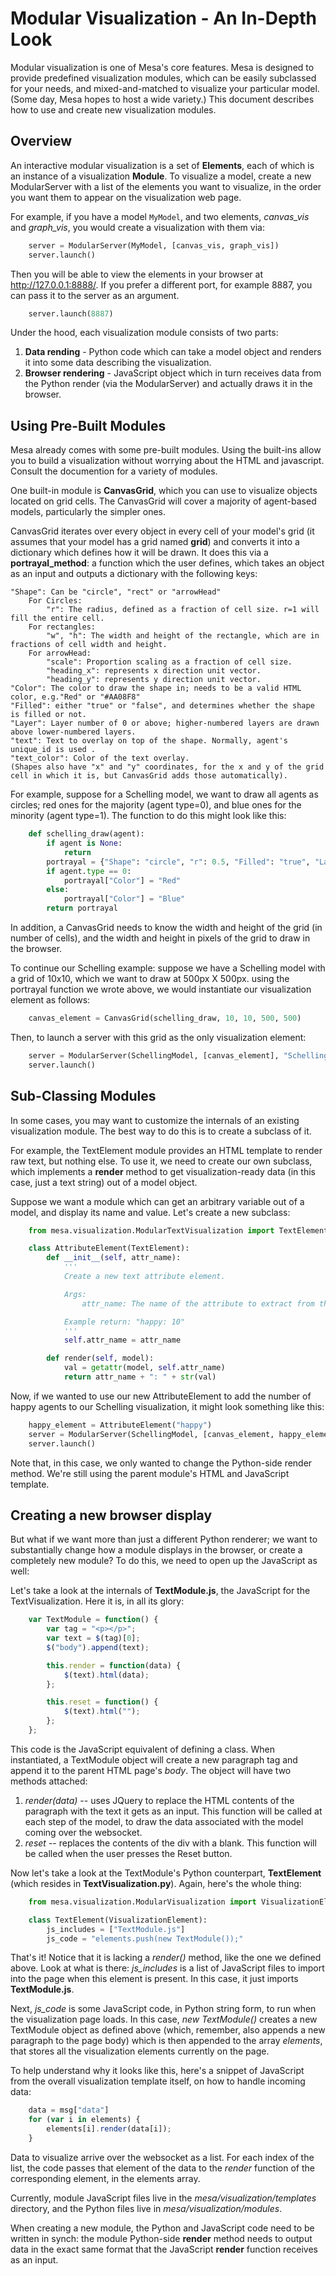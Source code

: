 Modular Visualization - An In-Depth Look
========================================

Modular visualization is one of Mesa's core features. Mesa is designed to provide predefined visualization modules, which can be easily subclassed for your needs, and mixed-and-matched to visualize your particular model. (Some day, Mesa hopes to host a wide variety.) This document describes how to use and create new visualization modules.

## Overview

An interactive modular visualization is a set of **Elements**, each of which is an instance of a visualization **Module**. To visualize a model, create a new ModularServer with a list of the elements you want to visualize, in the order you want them to appear on the visualization web page.

For example, if you have a model `MyModel`, and two elements, *canvas_vis* and *graph_vis*, you would create a visualization with them via:
```python
    server = ModularServer(MyModel, [canvas_vis, graph_vis])
    server.launch()
```
Then you will be able to view the elements in your browser at http://127.0.0.1:8888/. If you prefer a different port, for example 8887, you can pass it to the server as an argument.
```python
    server.launch(8887)
```
Under the hood, each visualization module consists of two parts:

1. **Data rending** - Python code which can take a model object and renders it into some data describing the visualization.
2. **Browser rendering** - JavaScript object which in turn receives data from the Python render (via the ModularServer) and actually draws it in the browser.

## Using Pre-Built Modules

Mesa already comes with some pre-built modules. Using the built-ins allow you to build a visualization without worrying about the HTML and javascript. Consult the documention for a variety of modules.

One built-in module is **CanvasGrid**, which you can use to visualize objects located on grid cells. The CanvasGrid will cover a majority of agent-based models, particularly the simpler ones.

CanvasGrid iterates over every object in every cell of your model's grid (it assumes that your model has a grid named **grid**) and converts it into a dictionary which defines how it will be drawn. It does this via a **portrayal_method**: a function which the user defines, which takes an object as an input and outputs a dictionary with the following keys:

    "Shape": Can be "circle", "rect" or "arrowHead"
        For Circles:
            "r": The radius, defined as a fraction of cell size. r=1 will fill the entire cell.
        For rectangles:
            "w", "h": The width and height of the rectangle, which are in fractions of cell width and height.
        For arrowHead:
            "scale": Proportion scaling as a fraction of cell size.
            "heading_x": represents x direction unit vector.
            "heading_y": represents y direction unit vector.
    "Color": The color to draw the shape in; needs to be a valid HTML color, e.g."Red" or "#AA08F8"
    "Filled": either "true" or "false", and determines whether the shape is filled or not.
    "Layer": Layer number of 0 or above; higher-numbered layers are drawn above lower-numbered layers.
    "text": Text to overlay on top of the shape. Normally, agent's unique_id is used .
    "text_color": Color of the text overlay.
    (Shapes also have "x" and "y" coordinates, for the x and y of the grid cell in which it is, but CanvasGrid adds those automatically).

For example, suppose for a Schelling model, we want to draw all agents as circles; red ones for the majority (agent type=0), and blue ones for the minority (agent type=1). The function to do this might look like this:

```python
    def schelling_draw(agent):
        if agent is None:
            return
        portrayal = {"Shape": "circle", "r": 0.5, "Filled": "true", "Layer": 0}
        if agent.type == 0:
            portrayal["Color"] = "Red"
        else:
            portrayal["Color"] = "Blue"
        return portrayal
```

In addition, a CanvasGrid needs to know the width and height of the grid (in number of cells), and the width and height in pixels of the grid to draw in the browser.

To continue our Schelling example: suppose we have a Schelling model with a grid of 10x10, which we want to draw at 500px X 500px. using the portrayal function we wrote above, we would instantiate our visualization element as follows:
```python
    canvas_element = CanvasGrid(schelling_draw, 10, 10, 500, 500)
```
Then, to launch a server with this grid as the only visualization element:

```python
    server = ModularServer(SchellingModel, [canvas_element], "Schelling")
    server.launch()
```
## Sub-Classing Modules

In some cases, you may want to customize the internals of an existing visualization module. The best way to do this is to create a subclass of it.

For example, the TextElement module provides an HTML template to render raw text, but nothing else. To use it, we need to create our own subclass, which implements a **render** method to get visualization-ready data (in this case, just a text string) out of a model object.

Suppose we want a module which can get an arbitrary variable out of a model, and display its name and value. Let's create a new subclass:
```python
    from mesa.visualization.ModularTextVisualization import TextElement

    class AttributeElement(TextElement):
        def __init__(self, attr_name):
            '''
            Create a new text attribute element.

            Args:
                attr_name: The name of the attribute to extract from the model.

            Example return: "happy: 10"
            '''
            self.attr_name = attr_name

        def render(self, model):
            val = getattr(model, self.attr_name)
            return attr_name + ": " + str(val)
```

Now, if we wanted to use our new AttributeElement to add the number of happy agents to our Schelling visualization, it might look something like this:
```python
    happy_element = AttributeElement("happy")
    server = ModularServer(SchellingModel, [canvas_element, happy_element], "Schelling")
    server.launch()
```

Note that, in this case, we only wanted to change the Python-side render method. We're still using the parent module's HTML and JavaScript template.

## Creating a new browser display

But what if we want more than just a different Python renderer; we want to substantially change how a module displays in the browser, or create a completely new module? To do this, we need to open up the JavaScript as well:

Let's take a look at the internals of **TextModule.js**, the  JavaScript for the TextVisualization. Here it is, in all its glory:
```javascript
    var TextModule = function() {
        var tag = "<p></p>";
        var text = $(tag)[0];
        $("body").append(text);

        this.render = function(data) {
            $(text).html(data);
        };

        this.reset = function() {
            $(text).html("");
        };
    };
```

This code is the JavaScript equivalent of defining a class. When instantiated, a TextModule object will create a new paragraph tag and append it to the parent HTML page's *body*. The object will have two methods attached:

1. *render(data)* -- uses JQuery to replace the HTML contents of the paragraph with the text it gets as an input. This function will be called at each step of the model, to draw the data associated with the model coming over the websocket.
2. *reset* -- replaces the contents of the div with a blank. This function will be called when the user presses the Reset button.

Now let's take a look at the TextModule's Python counterpart, **TextElement** (which resides in **TextVisualization.py**). Again, here's the whole thing:
```python
    from mesa.visualization.ModularVisualization import VisualizationElement

    class TextElement(VisualizationElement):
        js_includes = ["TextModule.js"]
        js_code = "elements.push(new TextModule());"
```
That's it! Notice that it is lacking a *render()* method, like the one we defined above. Look at what is there: *js_includes* is a list of JavaScript files to import into the page when this element is present. In this case, it just imports **TextModule.js**.

Next, *js_code* is some JavaScript code, in Python string form, to run when the visualization page loads. In this case, *new TextModule()* creates a new TextModule object as defined above (which, remember, also appends a new paragraph to the page body) which is then appended to the array *elements*, that stores all the visualization elements currently on the page.

To help understand why it looks like this, here's a snippet of JavaScript from the overall visualization template itself, on how to handle incoming data:
```javascript
    data = msg["data"]
    for (var i in elements) {
        elements[i].render(data[i]);
    }
```
Data to visualize arrive over the websocket as a list. For each index of the list, the code passes that element of the data to the *render* function of the corresponding element, in the elements array.

Currently, module JavaScript files live in the *mesa/visualization/templates* directory, and the Python files live in *mesa/visualization/modules*.

When creating a new module, the Python and JavaScript code need to be written in synch: the module Python-side **render** method needs to output data in the exact same format that the JavaScript **render** function receives as an input.
